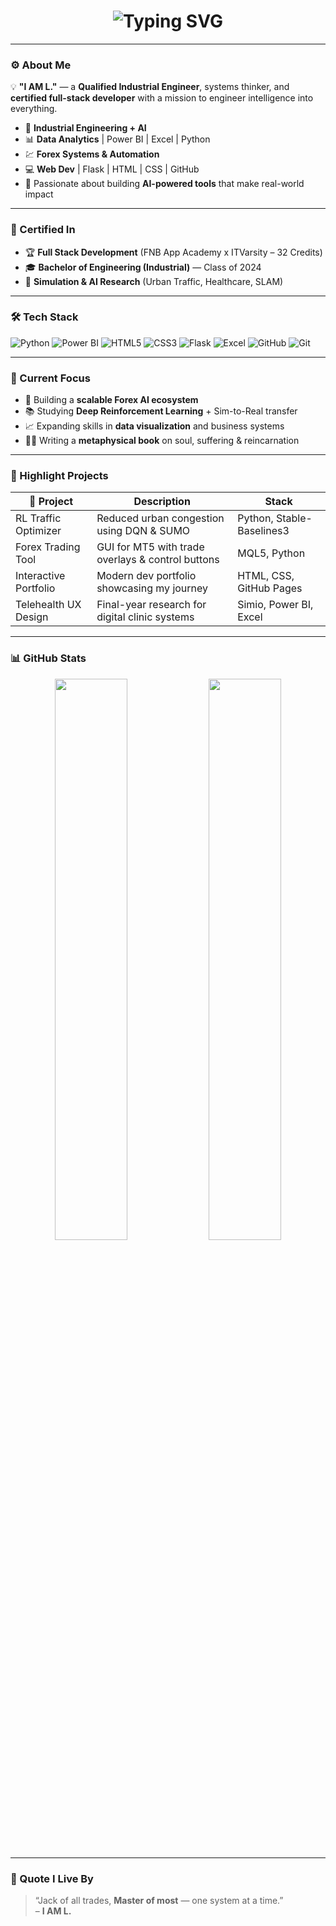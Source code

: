 <!-- GitHub Profile README.md -->

<h1 align="center">
  <img src="https://readme-typing-svg.herokuapp.com?font=Fira+Code&size=28&pause=1000&color=00F7FF&center=true&vCenter=true&width=700&lines=I+AM+L.+%F0%9F%91%8B;Qualified+Industrial+Engineer;Certified+Full+Stack+Developer;Engineer+%7C+Analyst+%7C+Trader;Flask+%7C+Power+BI+%7C+GitHub+Dev" alt="Typing SVG" />
</h1>

---

### ⚙️ About Me

💡 **"I AM L."** — a **Qualified Industrial Engineer**, systems thinker, and  
**certified full-stack developer** with a mission to engineer intelligence into everything.

- 🧠 **Industrial Engineering + AI**
- 📊 **Data Analytics** | Power BI | Excel | Python
- 💹 **Forex Systems & Automation**
- 💻 **Web Dev** | Flask | HTML | CSS | GitHub
- 🧬 Passionate about building **AI-powered tools** that make real-world impact

---

### 📜 Certified In

- 🏆 **Full Stack Development** (FNB App Academy x ITVarsity – 32 Credits)
- 🎓 **Bachelor of Engineering (Industrial)** — Class of 2024
- 🧩 **Simulation & AI Research** (Urban Traffic, Healthcare, SLAM)

---

### 🛠️ Tech Stack

![Python](https://img.shields.io/badge/-Python-3776AB?style=for-the-badge&logo=python&logoColor=white)
![Power BI](https://img.shields.io/badge/-Power%20BI-F2C811?style=for-the-badge&logo=powerbi&logoColor=black)
![HTML5](https://img.shields.io/badge/-HTML5-E34F26?style=for-the-badge&logo=html5&logoColor=white)
![CSS3](https://img.shields.io/badge/-CSS3-1572B6?style=for-the-badge&logo=css3&logoColor=white)
![Flask](https://img.shields.io/badge/-Flask-000000?style=for-the-badge&logo=flask&logoColor=white)
![Excel](https://img.shields.io/badge/-Excel-217346?style=for-the-badge&logo=microsoft-excel&logoColor=white)
![GitHub](https://img.shields.io/badge/-GitHub-181717?style=for-the-badge&logo=github&logoColor=white)
![Git](https://img.shields.io/badge/-Git-F05032?style=for-the-badge&logo=git&logoColor=white)

---

### 🎯 Current Focus

- 🧠 Building a **scalable Forex AI ecosystem**
- 📚 Studying **Deep Reinforcement Learning** + Sim-to-Real transfer
- 📈 Expanding skills in **data visualization** and business systems
- ✍🏾 Writing a **metaphysical book** on soul, suffering & reincarnation

---

### 📌 Highlight Projects

| 🧠 Project | Description | Stack |
|-----------|-------------|-------|
| RL Traffic Optimizer | Reduced urban congestion using DQN & SUMO | Python, Stable-Baselines3 |
| Forex Trading Tool | GUI for MT5 with trade overlays & control buttons | MQL5, Python |
| Interactive Portfolio | Modern dev portfolio showcasing my journey | HTML, CSS, GitHub Pages |
| Telehealth UX Design | Final-year research for digital clinic systems | Simio, Power BI, Excel |

---

### 📊 GitHub Stats

<p align="center">
  <img src="https://github-readme-stats.vercel.app/api?username=jdoohickey&show_icons=true&theme=tokyonight" width="48%" />
  <img src="https://github-readme-stats.vercel.app/api/top-langs/?username=jdoohickey&layout=compact&theme=tokyonight" width="48%" />
</p>

---

### 💬 Quote I Live By

> “Jack of all trades, **Master of most** — one system at a time.”  
> – **I AM L.**
